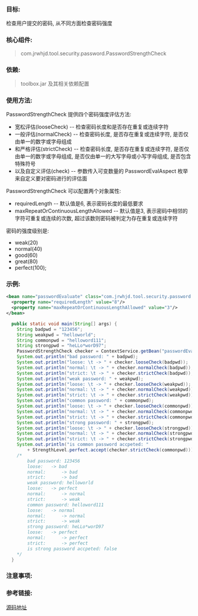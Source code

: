 ### 目标:
检查用户提交的密码, 从不同方面检查密码强度

### 核心组件:
> com.jrwhjd.tool.security.password.PasswordStrengthCheck

### 依赖:
> toolbox.jar 及其相关依赖配置

### 使用方法:
PasswordStrengthCheck 提供四个密码强度评估方法:

- 宽松评估(looseCheck) -- 检查密码长度和是否存在重复或连续字符
- 一般评估(normalCheck) -- 检查密码长度, 是否存在重复或连续字符, 是否仅由单一的数字或字母组成
- 和严格评估(strictCheck) -- 检查密码长度, 是否存在重复或连续字符, 是否仅由单一的数字或字母组成, 是否仅由单一的大写字母或小写字母组成, 是否包含特殊符号
- 以及自定义评估(check) -- 参数传入可变数量的 PasswordEvalAspect 枚举来自定义要对密码进行的评估面

PasswordStrengthCheck 可以配置两个对象属性:

- requiredLength -- 默认值是6, 表示密码长度的最低要求
- maxRepeatOrContinuousLengthAllowed -- 默认值是3, 表示密码中相邻的字符可重复或连续的次数, 超过该数则密码被判定为存在重复或连续字符

密码的强度级别是:
- weak(20)
- normal(40)
- good(60)
- great(80)
- perfect(100);


### 示例:
```xml
<bean name="passwordEvaluate" class="com.jrwhjd.tool.security.password.PasswordStrengthCheck">
  <property name="requiredLength" value="8"/>
  <property name="maxRepeatOrContinuousLengthAllowed" value="3"/>
</bean>
```

```java
  public static void main(String[] args) {
    String badpwd = "123456";
    String weakpwd = "helloworld";
    String commonpwd = "helloword111";
    String strongpwd = "heLLo*worD97";
    PasswordStrengthCheck checker = ContextService.getBean("passwordEvaluate", PasswordStrengthCheck.class);
    System.out.println("bad password: " + badpwd);
    System.out.println("loose: \t -> " + checker.looseCheck(badpwd));
    System.out.println("normal: \t -> " + checker.normalCheck(badpwd));
    System.out.println("strict: \t -> " + checker.strictCheck(badpwd));
    System.out.println("weak password: " + weakpwd);
    System.out.println("loose: \t -> " + checker.looseCheck(weakpwd));
    System.out.println("normal: \t -> " + checker.normalCheck(weakpwd));
    System.out.println("strict: \t -> " + checker.strictCheck(weakpwd));
    System.out.println("common password: " + commonpwd);
    System.out.println("loose: \t -> " + checker.looseCheck(commonpwd));
    System.out.println("normal: \t -> " + checker.normalCheck(commonpwd));
    System.out.println("strict: \t -> " + checker.strictCheck(commonpwd));
    System.out.println("strong password: " + strongpwd);
    System.out.println("loose: \t -> " + checker.looseCheck(strongpwd));
    System.out.println("normal: \t -> " + checker.normalCheck(strongpwd));
    System.out.println("strict: \t -> " + checker.strictCheck(strongpwd));
    System.out.println("is common password accpeted: "
        + StrengthLevel.perfect.accept(checker.strictCheck(commonpwd)));
    /*
        bad password: 123456
        loose: 	 -> bad
        normal: 	 -> bad
        strict: 	 -> bad
        weak password: helloworld
        loose: 	 -> perfect
        normal: 	 -> normal
        strict: 	 -> weak
        common password: helloword111
        loose: 	 -> normal
        normal: 	 -> normal
        strict: 	 -> weak
        strong password: heLLo*worD97
        loose: 	 -> perfect
        normal: 	 -> perfect
        strict: 	 -> perfect
        is strong password accpeted: false
    */
  }
```

### 注意事项:

### 参考链接:
[源码地址](https://gitlab.ctbiyi.com/jrjd/toolbox/tree/master/src/main/java/com/jrwhjd/tool/security/password)